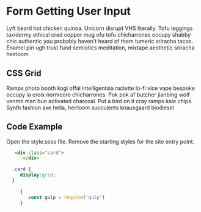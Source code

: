 
# Form Getting User Input 
Lyft beard hot chicken quinoa. Unicorn disrupt VHS literally. Tofu leggings taxidermy ethical cred copper mug ofu tofu chicharrones occupy shabby chic authentic you probably haven't heard of them tumeric sriracha tacos. Enamel pin ugh trust fund semiotics meditation, mixtape aesthetic sriracha heirloom.

  
 
  
## CSS Grid
Ramps photo booth kogi offal intelligentsia raclette lo-fi vice vape bespoke occupy la croix normcore chicharrones. Pok pok af butcher jianbing wolf venmo man bun activated charcoal. Put a bird on it cray ramps kale chips. Synth fashion axe hella, heirloom succulents knausgaard biodiesel 

  
## Code Example
Open the style.scss file. Remove the starting styles for the site entry point.

```html
   <div class="card">
      </div>
```

```css
  .card {
     display:grid;
  }
```

```javascript
     {
        const gulp = require('gulp')
     }
```

     


 
